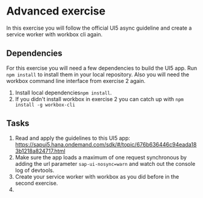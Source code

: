 # Advanced exercise
In this exercise you will follow the official UI5 async guideline and create a service worker with workbox cli again.

## Dependencies
For this exercise you will need a few dependencies to build the UI5 app. Run ``npm install`` to install them in your local repository.
Also you will need the workbox command line interface from exercise 2 again.
1. Install local dependencies``npm install``.
2. If you didn't install workbox in exercise 2 you can catch up with ``npm install -g workbox-cli``

## Tasks
1. Read and apply the guidelines to this UI5 app:
https://sapui5.hana.ondemand.com/sdk/#/topic/676b636446c94eada183b1218a824717.html
2. Make sure the app loads a maximum of one request synchronous by adding the url parameter ``sap-ui-nosync=warn`` and watch out the console log of devtools.
3. Create your service worker with workbox as you did before in the second exercise.
4. 
